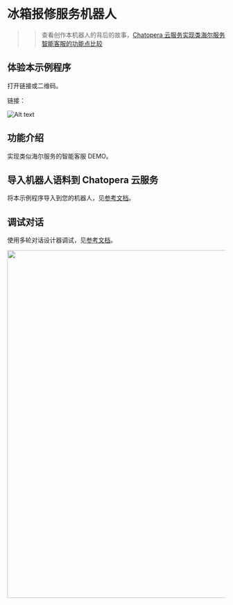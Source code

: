 # 冰箱报修服务机器人
<!-- 示例程序，https://github.com/chatopera/chatbot-samples，勿删！！ -->

>> 查看创作本机器人的背后的故事，[Chatopera 云服务实现类海尔服务智能客服的功能点比较](https://chatopera.blog.csdn.net/article/details/139992161)


## 体验本示例程序

打开链接或二维码。

链接：[]()

![Alt text](assets/.png)

## 功能介绍

实现类似海尔服务的智能客服 DEMO。

## 导入机器人语料到 Chatopera 云服务

将本示例程序导入到您的机器人，见[参考文档](https://github.com/chatopera/chatbot-samples?tab=readme-ov-file#%E4%BD%BF%E7%94%A8-cli-%E5%AF%BC%E5%85%A5%E7%A4%BA%E4%BE%8B%E7%A8%8B%E5%BA%8F)。

## 调试对话

使用多轮对话设计器调试，见[参考文档](https://docs.chatopera.com/products/chatbot-platform/tutorials/3-add-scripts-function.html)。

<img src="./assets/1.png" width="800">
